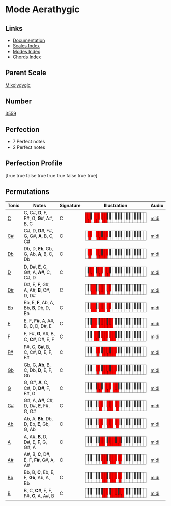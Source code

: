# Mode Aerathygic

## Links

- [Documentation](index.md)
- [Scales Index](Scales.md)
- [Modes Index](Modes.md)
- [Chords Index](Chords.md)

## Parent Scale

[Mixolydygic](ScaleMixolydygic.md)

## Number

[3559](https://ianring.com/musictheory/scales/3559)

## Perfection

- 7 Perfect notes
- 2 Perfect notes

## Perfection Profile

[true true false true true true false true true]

## Permutations

| Tonic | Notes | Signature | Illustration | Audio |
|-------|-------|-----------|--------------|-------|
| [C](ModeCNaturalAerathygic.md) | C, C#, **D**, F, F#, G, **G#**, A#, B, C | C | ![CNaturalAerathygic](ModeCNaturalAerathygic.png) | [midi](https://github.com/edipermadi/music/blob/main/docs/ModeCNaturalAerathygic.mid?raw=true) |
| [C#](ModeCSharpAerathygic.md) | C#, D, **D#**, F#, G, G#, **A**, B, C, C# | C | ![CSharpAerathygic](ModeCSharpAerathygic.png) | [midi](https://github.com/edipermadi/music/blob/main/docs/ModeCSharpAerathygic.mid?raw=true) |
| [Db](ModeDFlatAerathygic.md) | Db, D, **Eb**, Gb, G, Ab, **A**, B, C, Db | C | ![DFlatAerathygic](ModeDFlatAerathygic.png) | [midi](https://github.com/edipermadi/music/blob/main/docs/ModeDFlatAerathygic.mid?raw=true) |
| [D](ModeDNaturalAerathygic.md) | D, D#, **E**, G, G#, A, **A#**, C, C#, D | C | ![DNaturalAerathygic](ModeDNaturalAerathygic.png) | [midi](https://github.com/edipermadi/music/blob/main/docs/ModeDNaturalAerathygic.mid?raw=true) |
| [D#](ModeDSharpAerathygic.md) | D#, E, **F**, G#, A, A#, **B**, C#, D, D# | C | ![DSharpAerathygic](ModeDSharpAerathygic.png) | [midi](https://github.com/edipermadi/music/blob/main/docs/ModeDSharpAerathygic.mid?raw=true) |
| [Eb](ModeEFlatAerathygic.md) | Eb, E, **F**, Ab, A, Bb, **B**, Db, D, Eb | C | ![EFlatAerathygic](ModeEFlatAerathygic.png) | [midi](https://github.com/edipermadi/music/blob/main/docs/ModeEFlatAerathygic.mid?raw=true) |
| [E](ModeENaturalAerathygic.md) | E, F, **F#**, A, A#, B, **C**, D, D#, E | C | ![ENaturalAerathygic](ModeENaturalAerathygic.png) | [midi](https://github.com/edipermadi/music/blob/main/docs/ModeENaturalAerathygic.mid?raw=true) |
| [F](ModeFNaturalAerathygic.md) | F, F#, **G**, A#, B, C, **C#**, D#, E, F | C | ![FNaturalAerathygic](ModeFNaturalAerathygic.png) | [midi](https://github.com/edipermadi/music/blob/main/docs/ModeFNaturalAerathygic.mid?raw=true) |
| [F#](ModeFSharpAerathygic.md) | F#, G, **G#**, B, C, C#, **D**, E, F, F# | C | ![FSharpAerathygic](ModeFSharpAerathygic.png) | [midi](https://github.com/edipermadi/music/blob/main/docs/ModeFSharpAerathygic.mid?raw=true) |
| [Gb](ModeGFlatAerathygic.md) | Gb, G, **Ab**, B, C, Db, **D**, E, F, Gb | C | ![GFlatAerathygic](ModeGFlatAerathygic.png) | [midi](https://github.com/edipermadi/music/blob/main/docs/ModeGFlatAerathygic.mid?raw=true) |
| [G](ModeGNaturalAerathygic.md) | G, G#, **A**, C, C#, D, **D#**, F, F#, G | C | ![GNaturalAerathygic](ModeGNaturalAerathygic.png) | [midi](https://github.com/edipermadi/music/blob/main/docs/ModeGNaturalAerathygic.mid?raw=true) |
| [G#](ModeGSharpAerathygic.md) | G#, A, **A#**, C#, D, D#, **E**, F#, G, G# | C | ![GSharpAerathygic](ModeGSharpAerathygic.png) | [midi](https://github.com/edipermadi/music/blob/main/docs/ModeGSharpAerathygic.mid?raw=true) |
| [Ab](ModeAFlatAerathygic.md) | Ab, A, **Bb**, Db, D, Eb, **E**, Gb, G, Ab | C | ![AFlatAerathygic](ModeAFlatAerathygic.png) | [midi](https://github.com/edipermadi/music/blob/main/docs/ModeAFlatAerathygic.mid?raw=true) |
| [A](ModeANaturalAerathygic.md) | A, A#, **B**, D, D#, E, **F**, G, G#, A | C | ![ANaturalAerathygic](ModeANaturalAerathygic.png) | [midi](https://github.com/edipermadi/music/blob/main/docs/ModeANaturalAerathygic.mid?raw=true) |
| [A#](ModeASharpAerathygic.md) | A#, B, **C**, D#, E, F, **F#**, G#, A, A# | C | ![ASharpAerathygic](ModeASharpAerathygic.png) | [midi](https://github.com/edipermadi/music/blob/main/docs/ModeASharpAerathygic.mid?raw=true) |
| [Bb](ModeBFlatAerathygic.md) | Bb, B, **C**, Eb, E, F, **Gb**, Ab, A, Bb | C | ![BFlatAerathygic](ModeBFlatAerathygic.png) | [midi](https://github.com/edipermadi/music/blob/main/docs/ModeBFlatAerathygic.mid?raw=true) |
| [B](ModeBNaturalAerathygic.md) | B, C, **C#**, E, F, F#, **G**, A, A#, B | C | ![BNaturalAerathygic](ModeBNaturalAerathygic.png) | [midi](https://github.com/edipermadi/music/blob/main/docs/ModeBNaturalAerathygic.mid?raw=true) |
